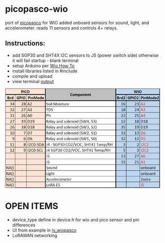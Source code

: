 # picopasco-wio
port of [picopasco](https://github.com/GrayHatGuy/picopasco) for WIO added onboard sensors for sound, light, and accelerometer. reads 11 sensors and controls 4+ relays.

## Instructions:
- add SGP30 and SHT4X I2C sensors to J5 (power switch side) otherwise it will fail startup - blank terminal
- setup Arduino per [Wio How To](https://wiki.seeedstudio.com/Wio-Terminal-Getting-Started/)
- install libraries listed in #include 
- compile and upload
- view terminal [output](https://youtu.be/uyEobShH6yY)

![Pin cross reference](https://github.com/GrayHatGuy/picopasco-wio/blob/09fe0461a8d8f140c786266f9fbafdd719245d67/pico2wio_pins.png)

# OPEN ITEMS

* device_type define in device.h for wio and pico sensor and pin differences
* UI from example in [lv_wiopasco](https://github.com/GrayHatGuy/lv_wiopasco)
* LoRAWAN networking


